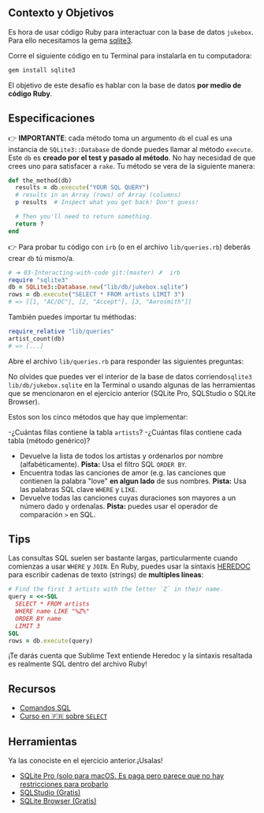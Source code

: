 ## Contexto y Objetivos

Es hora de usar código Ruby para interactuar con la base de datos `jukebox`. Para ello necesitamos la gema [sqlite3](http://rubygems.org/gems/sqlite3).

Corre el siguiente código en tu Terminal  para instalarla en tu computadora:

```bash
gem install sqlite3
```

El objetivo de este desafío es hablar con la base de datos **por medio de código Ruby**.

## Especificaciones

👉 **IMPORTANTE**: cada método toma un argumento `db` el cual es una instancia de `SQLite3::Database` de donde puedes llamar al método `execute`. Este `db` es **creado por el test y pasado al método**. No hay necesidad de que crees uno para satisfacer a `rake`. Tu método se vera de la siguiente manera:

```ruby
def the_method(db)
  results = db.execute("YOUR SQL QUERY")
  # results in an Array (rows) of Array (columns)
  p results  # Inspect what you get back! Don't guess!

  # Then you'll need to return something.
  return ?
end
```

👉 Para probar tu código con `irb` (o en el archivo `lib/queries.rb`) deberás crear `db` tú mismo/a.

```ruby
# ➜ 03-Interacting-with-code git:(master) ✗  irb
require "sqlite3"
db = SQLite3::Database.new("lib/db/jukebox.sqlite")
rows = db.execute("SELECT * FROM artists LIMIT 3")
# => [[1, "AC/DC"], [2, "Accept"], [3, "Aerosmith"]]
```
También puedes importar tu méthodas:

```ruby
require_relative "lib/queries"
artist_count(db)
# => [...]
```

Abre el archivo  `lib/queries.rb` para responder las siguientes preguntas:

No olvides que puedes ver el interior de la base de datos corriendo`sqlite3 lib/db/jukebox.sqlite` en la Terminal o usando algunas de las herramientas que se mencionaron en el ejercicio anterior (SQLite Pro, SQLStudio o SQLite Browser).

Estos son los cinco métodos que hay que implementar:

-¿Cuántas filas contiene la tabla `artists`?
-¿Cuántas filas contiene cada tabla (método genérico)?
- Devuelve la lista de todos los artistas y ordenarlos por nombre (alfabéticamente). **Pista:** Usa el filtro SQL `ORDER BY`.
- Encuentra todas las canciones de amor (e.g. las canciones que contienen la palabra "love" **en algun lado** de sus nombres. **Pista:** Usa las palabras SQL clave `WHERE` y `LIKE`.
- Devuelve todas las canciones cuyas duraciones son mayores a un número dado y ordenalas. **Pista:** puedes usar el operador de comparación `>` en SQL.

## Tips

Las consultas SQL suelen ser bastante largas, particularmente cuando comienzas a usar `WHERE` y `JOIN`. En Ruby, puedes usar la sintaxis [HEREDOC](https://zaiste.net/heredoc_in_ruby/) para escribir cadenas de texto (strings) de **multiples líneas**:

```ruby
# Find the first 3 artists with the letter `Z` in their name.
query = <<-SQL
  SELECT * FROM artists
  WHERE name LIKE "%Z%"
  ORDER BY name
  LIMIT 3
SQL
rows = db.execute(query)
```

¡Te darás cuenta que Sublime Text entiende Heredoc y la sintaxis resaltada es realmente SQL dentro del archivo Ruby!

## Recursos

* [Comandos SQL](http://www.sqlcommands.net/)
* [Curso en 🇫🇷 sobre `SELECT`](http://sqlpro.developpez.com/cours/sqlaz/select/#L3.4)

## Herramientas

Ya las conociste en el ejercicio anterior.¡Usalas!

- [SQLite Pro (solo para macOS. Es paga pero parece que no hay restricciones para probarlo](https://www.sqlitepro.com/)
- [SQLStudio (Gratis)](http://sqlitestudio.pl/)
- [SQLite Browser (Gratis)](http://sqlitebrowser.org/)
